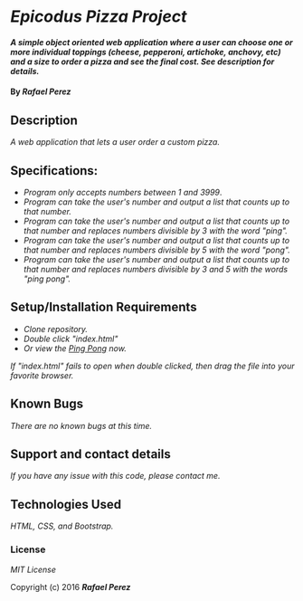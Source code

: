 # _Epicodus Pizza Project_

#### _A simple object oriented web application where a user can choose one or more individual toppings (cheese, pepperoni, artichoke, anchovy, etc) and a size to order a pizza and see the final cost. See description for details._

#### By _**Rafael Perez**_

## Description

_A web application that lets a user order a custom pizza._


## Specifications:

* _Program only accepts numbers between 1 and 3999_.
* _Program can take the user's number and output a list that counts up to that number._
* _Program can take the user's number and output a list that counts up to that number and replaces numbers divisible by 3 with the word "ping"._
* _Program can take the user's number and output a list that counts up to that number and replaces numbers divisible by 5 with the word "pong"._
* _Program can take the user's number and output a list that counts up to that number and replaces numbers divisible by 3 and 5 with the words "ping pong"._
## Setup/Installation Requirements

* _Clone repository._
* _Double click "index.html"_
* _Or view the [Ping Pong](https://doohinkus.github.io/pingPong/) now._


_If "index.html" fails to open when double clicked, then drag the file into your favorite browser._

## Known Bugs

_There are no known bugs at this time._

## Support and contact details

_If you have any issue with this code, please contact me._

## Technologies Used

_HTML, CSS, and Bootstrap._

### License

*MIT License*

Copyright (c) 2016 **_Rafael Perez_**

